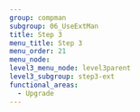 ```yaml
---
group: compman
subgroup: 06_UseExtMan
title: Step 3
menu_title: Step 3
menu_order: 21
menu_node:
level3_menu_node: level3parent
level3_subgroup: step3-ext
functional_areas:
  - Upgrade
---
```

